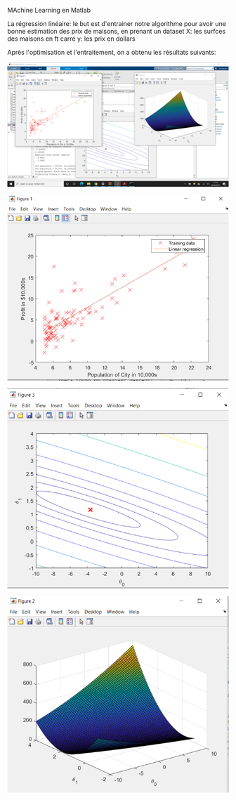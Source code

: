 MAchine Learning en Matlab

La régression linéaire: 
le but est d'entrainer notre algorithme pour avoir une bonne estimation des prix de maisons, en prenant un dataset 
X: les surfces des maisons en ft carré 
y: les prix en dollars

Après l'optimisation et l'entraitement, on a obtenu les résultats suivants:

![alt text](https://github.com/Koussailakadi/Machine_Learning_Matlab/blob/master/Regression_Lineare/cap1.PNG?raw=true)


![alt text](https://github.com/Koussailakadi/Machine_Learning_Matlab/blob/master/Regression_Lineare/cap2.PNG?raw=true)


![alt text](https://github.com/Koussailakadi/Machine_Learning_Matlab/blob/master/Regression_Lineare/cap3.PNG?raw=true)


![alt text](https://github.com/Koussailakadi/Machine_Learning_Matlab/blob/master/Regression_Lineare/cap4.PNG?raw=true)
